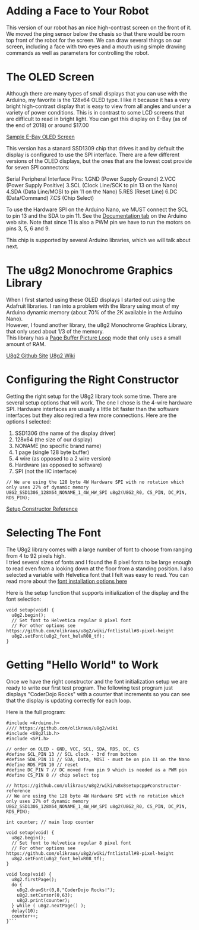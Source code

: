 # Adding a Face to Your Robot
This version of our robot has an nice high-contrast screen on the front of it.  We moved the ping
sensor below the chasis so that there would be room top front of the robot for the screen.  We
can draw several things on our screen, including a face with two eyes and a mouth using simple
drawing commands as well as parameters for controlling the robot.

# The OLED Screen
Although there are many types of small displays that you can use with the Arduino, my favorite
is the 128x64 OLED type.  I like it because it has a very bright high-contrast display that
is easy to view from all angles and under a variety of power conditions.  This is in contrast
to some LCD screens that are difficult to read in bright light.
You can get this display on E-Bay (as of the end of 2018) or around $17.00

[Sample E-Bay OLED Screen](https://www.ebay.com/itm/2-42-inch-OLED-Display-SSD1309-128x64-SPI-IIC-Serial-Port-Blue-For-Arduino-KO/283274161519)

This version has a stanard SSD1309 chip that drives it and by default the display is configured to use 
the SPI interface.  There are a few different versions of the OLED displays,
but the ones that are the lowest cost provide for seven SPI connectors:

Serial Peripheral Interface Pins:
1.GND (Power Supply Ground)
2.VCC (Power Supply Positive)
3.SCL (Clock Line/SCK to pin 13 on the Nano)
4.SDA (Data Line/MOSI to pin 11 on the Nano)
5.RES (Reset Line)
6.DC (Data/Command)
7.CS (Chip Select)

To use the Hardware SPI on the Arduino Nano, we MUST connect the SCL to pin 13 and the SDA to pin 11.
See the [Documentation tab](https://store.arduino.cc/usa/arduino-nano) on the Arduino web site.
Note that since 11 is also a PWM pin we have to run the motors on pins 3, 5, 6 and 9.

This chip is supported by several Arduino libraries, which we will talk about next.

# The u8g2 Monochrome Graphics Library

When I first started using these OLED displays I started out using the Adafruit libraries.  I ran into a problem with
the library using most of my Arduino dynamic memory (about 70% of the 2K available in the Arduino Nano).  
However, I found another library, the u8g2 Monochrome Graphics Library, that only used about 1/3 of the memory.  
This library has a 
[Page Buffer Picture Loop](https://github.com/olikraus/u8g2/wiki/setup_tutorial#page-buffer-mode-picture-loop)
mode that only uses a small amount of RAM.

[U8g2 Github Site](https://github.com/olikraus/U8g2_Arduino)
[U8g2 Wiki](https://github.com/olikraus/u8g2/wiki/u8g2install)

# Configuring the Right Constructor

Getting the right setup for the U8g2 library took some time.  There are several setup options that will work.
The one I chose is the 4-wire hardware SPI.  Hardware interfaces are usually a little bit faster than the software
interfaces but they also reqired a few more connections.  Here are the options I selected:

1. SSD1306 (the name of the display driver)
2. 128x64 (the size of our display)
3. NONAME (no specific brand name)
4. 1 page (single 128 byte buffer)
5. 4 wire (as opposed to a 2 wire version)
6. Hardware (as opposed to software)
7. SPI (not the IIC interface)

```
// We are using the 128 byte 4W Hardware SPI with no rotation which only uses 27% of dynamic memory
U8G2_SSD1306_128X64_NONAME_1_4W_HW_SPI u8g2(U8G2_R0, CS_PIN, DC_PIN, RDS_PIN);
```

[Setup Constructor Reference](https://github.com/olikraus/u8g2/wiki/u8x8setupcpp#constructor-reference)

# Selecting The Font
The U8g2 library comes with a large number of font to choose from ranging from 4 to 92 pixels high.  
I tried several sizes of fonts and I found the 8 pixel fonts to be large enough to read even from a
looking down at the floor from a standing position.  I also selected a variable with Helvetica font
that I felt was easy to read.
You can read more about the [font installation options here](https://github.com/olikraus/u8g2/wiki/fntlistall)

Here is the setup function that supports initialization of the display and the font selection:

```
void setup(void) {
  u8g2.begin();
  // Set font to Helvetica regular 8 pixel font
  // For other options see https://github.com/olikraus/u8g2/wiki/fntlistall#8-pixel-height
  u8g2.setFont(u8g2_font_helvR08_tf);
}
```

# Getting "Hello World" to Work
Once we have the right constructor and the font initialization setup we are ready to write our first test program.
The following test program just displays "CoderDojo Rocks" with a counter that increments so you can see
that the display is updating correctly for each loop.

Here is the full program:
```
#include <Arduino.h>
//// https://github.com/olikraus/u8g2/wiki
#include <U8g2lib.h>
#include <SPI.h>

// order on OLED - GND, VCC, SCL, SDA, RDS, DC, CS
#define SCL_PIN 13 // SCL clock - 3rd from bottom
#define SDA_PIN 11 // SDA, Data, MOSI - must be on pin 11 on the Nano
#define RDS_PIN 10 // reset
#define DC_PIN 7 // DC moved from pin 9 which is needed as a PWM pin
#define CS_PIN 8 // chip select top

// https://github.com/olikraus/u8g2/wiki/u8x8setupcpp#constructor-reference
// We are using the 128 byte 4W Hardware SPI with no rotation which only uses 27% of dynamic memory
U8G2_SSD1306_128X64_NONAME_1_4W_HW_SPI u8g2(U8G2_R0, CS_PIN, DC_PIN, RDS_PIN);

int counter; // main loop counter

void setup(void) {
  u8g2.begin();
  // Set font to Helvetica regular 8 pixel font
  // For other options see https://github.com/olikraus/u8g2/wiki/fntlistall#8-pixel-height
  u8g2.setFont(u8g2_font_helvR08_tf);
}

void loop(void) {
  u8g2.firstPage();
  do {    
    u8g2.drawStr(0,8,"CoderDojo Rocks!");
    u8g2.setCursor(0,63);
    u8g2.print(counter);
  } while ( u8g2.nextPage() );
  delay(10);
  counter++;
}```



